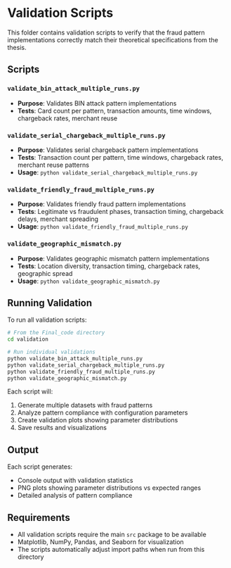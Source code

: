 # Validation Scripts

This folder contains validation scripts to verify that the fraud pattern implementations correctly match their theoretical specifications from the thesis.

## Scripts

### `validate_bin_attack_multiple_runs.py`
- **Purpose**: Validates BIN attack pattern implementations
- **Tests**: Card count per pattern, transaction amounts, time windows, chargeback rates, merchant reuse

### `validate_serial_chargeback_multiple_runs.py`
- **Purpose**: Validates serial chargeback pattern implementations
- **Tests**: Transaction count per pattern, time windows, chargeback rates, merchant reuse patterns
- **Usage**: `python validate_serial_chargeback_multiple_runs.py`

### `validate_friendly_fraud_multiple_runs.py`
- **Purpose**: Validates friendly fraud pattern implementations  
- **Tests**: Legitimate vs fraudulent phases, transaction timing, chargeback delays, merchant spreading
- **Usage**: `python validate_friendly_fraud_multiple_runs.py`

### `validate_geographic_mismatch.py`
- **Purpose**: Validates geographic mismatch pattern implementations
- **Tests**: Location diversity, transaction timing, chargeback rates, geographic spread
- **Usage**: `python validate_geographic_mismatch.py`

## Running Validation

To run all validation scripts:

```bash
# From the Final_code directory
cd validation

# Run individual validations
python validate_bin_attack_multiple_runs.py
python validate_serial_chargeback_multiple_runs.py
python validate_friendly_fraud_multiple_runs.py
python validate_geographic_mismatch.py
```

Each script will:
1. Generate multiple datasets with fraud patterns
2. Analyze pattern compliance with configuration parameters
3. Create validation plots showing parameter distributions
4. Save results and visualizations

## Output

Each script generates:
- Console output with validation statistics
- PNG plots showing parameter distributions vs expected ranges
- Detailed analysis of pattern compliance

## Requirements

- All validation scripts require the main `src` package to be available
- Matplotlib, NumPy, Pandas, and Seaborn for visualization
- The scripts automatically adjust import paths when run from this directory 